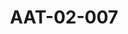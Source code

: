 ---
pid: AAT-02-007
title: AAT-02-007
language: ar
collection: عبد الرحمن علي طه
original_label: 
rights: فدوى علي طه
location_of_original: فدوى علي طه
photographer_or_studio: 
scanned_from: jpeg
_date: '1966'
location: الجزيرة
description: عبدالرحمن علي طه مؤلف كتاب السودان للسودانيين
additional_notes: 
permission_display: 'yes'
on_server: 'no'
on_website: 'no'
permalink: "/archive/ar/aat-02-007.html"
layout: photo-page
---